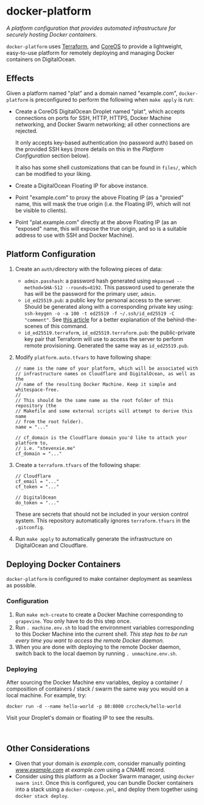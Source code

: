 # docker-platform

_A platform configuration that provides automated infrastructure for securely
hosting Docker containers._

`docker-platform` uses [Terraform](https://www.terraform.io), and
[CoreOS](https://coreos.com) to provide a lightweight, easy-to-use platform
for remotely deploying and managing Docker containers on DigitalOcean.

## Effects

Given a platform named "plat" and a domain named "example.com",
`docker-platform` is preconfigured to perform the following when `make apply` is
run:

- Create a CoreOS DigitalOcean Droplet named "plat", which accepts connections
  on ports for SSH, HTTP, HTTPS, Docker Machine networking, and Docker Swarm
  networking; all other connections are rejected.

  It only accepts key-based authentication (no password auth)
  based on the provided SSH keys (more details on this in the _Platform
  Configuration_ section below).

  It also has some shell customizations that can be found in `files/`, which
  can be modified to your liking.

- Create a DigitalOcean Floating IP for above instance.
- Point "example.com" to proxy the above Floating IP (as a "proxied" name, this
  will mask the true origin (i.e. the Floating IP), which will not be visible to
  clients).
- Point "plat.example.com" directly at the above Floating IP (as an "exposed"
  name, this will expose the true origin, and so is a suitable address to use
  with SSH and Docker Machine).

## Platform Configuration

1. Create an `auth/`directory with the following pieces of data:
   - `admin.passhash`: a password hash generated using
     `mkpasswd --method=SHA-512 --rounds=8192`. This password used to generate
     the has will be the password for the primary user, `admin`.
   - `id_ed25519.pub`: a public key for personal access to the server. Should
     be generated along with a corresponding private key using:
     `ssh-keygen -o -a 100 -t ed25519 -f ~/.ssh/id_ed25519 -C "comment"`.
     See [this article](https://medium.com/risan/upgrade-your-ssh-key-to-ed25519-c6e8d60d3c54)
     for a better explanation of the behind-the-scenes of this command.
   - `id_ed25519.terraform`, `id_ed25519.terraform.pub`: the public-private
     key pair that Terraform will use to access the server to perform remote
     provisioning. Generated the same way as `id_ed25519.pub`.
2. Modify `platform.auto.tfvars` to have following shape:

   ```hcl
   // name is the name of your platform, which will be associated with
   // infrastructure names on Cloudflare and DigitalOcean, as well as the
   // name of the resulting Docker Machine. Keep it simple and whitespace-free.
   //
   // This should be the same name as the root folder of this repository (the
   // Makefile and some external scripts will attempt to derive this name
   // from the root folder).
   name = "..."

   // cf_domain is the Cloudflare domain you'd like to attach your platform to,
   // i.e. "stevenxie.me"
   cf_domain = "..."
   ```

3. Create a `terraform.tfvars` of the following shape:

   ```hcl
   // Cloudflare
   cf_email = "..."
   cf_token = "..."

   // DigitalOcean
   do_token = "..."
   ```

   These are secrets that should not be included in your version control system.
   This repository automatically ignores `terraform.tfvars` in the `.gitconfig`.

4. Run `make apply` to automatically generate the infrastructure on DigitalOcean
   and Cloudflare.

## Deploying Docker Containers

`docker-platform` is configured to make container deployment as seamless
as possible.

### Configuration

1. Run `make mch-create` to create a Docker Machine corresponding to
   `grapevine`. You only have to do this step once.
2. Run `. machine.env.sh` to load the environment variables corresponding
   to this Docker Machine into the current shell. _This step has to be run
   every time you want to access the remote Docker daemon._
3. When you are done with deploying to the remote Docker daemon, switch back
   to the local daemon by running `. unmachine.env.sh`.

### Deploying

After sourcing the Docker Machine env variables, deploy a container /
composition of containers / stack / swarm the same way you would on a local
machine. For example, try:

```
docker run -d --name hello-world -p 80:8000 crccheck/hello-world
```

Visit your Droplet's domain or floating IP to see the results.

<br />

## Other Considerations

- Given that your domain is _example.com_, consider manually pointing
  _www.example.com_ at _example.com_ using a CNAME record.
- Consider using this platform as a Docker Swarm manager, using `docker swarm init`. Once this is configured, you can bundle Docker containers into a stack
  using a `docker-compose.yml`, and deploy them together using `docker stack deploy`.
